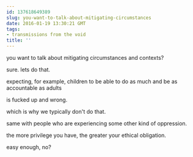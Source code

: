 ```yaml
---
id: 137618649389
slug: you-want-to-talk-about-mitigating-circumstances
date: 2016-01-19 13:30:21 GMT
tags:
- transmissions from the void
title: ''
---
```


you want to talk about mitigating circumstances and contexts?

sure. lets do that.

expecting, for example, children to be able to do as much and be as accountable as adults

is fucked up and wrong.

which is why we typically don't do that.

same with people who are experiencing some other kind of oppression.

the more privilege you have, the greater your ethical obligation.

easy enough, no?